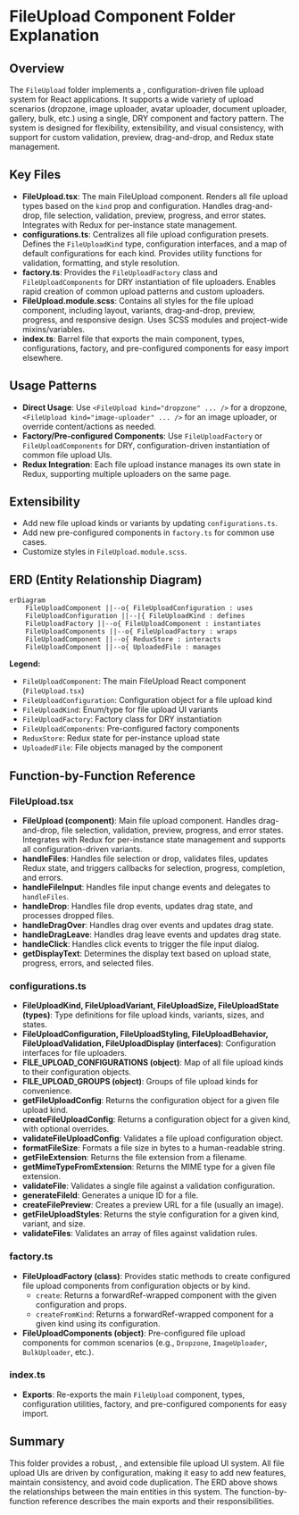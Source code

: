 # FileUpload Component Folder Explanation

## Overview

The `FileUpload` folder implements a , configuration-driven file upload system for React applications. It supports a wide variety of upload scenarios (dropzone, image uploader, avatar uploader, document uploader, gallery, bulk, etc.) using a single, DRY component and factory pattern. The system is designed for flexibility, extensibility, and visual consistency, with support for custom validation, preview, drag-and-drop, and Redux state management.

## Key Files

- **FileUpload.tsx**: The main FileUpload component. Renders all file upload types based on the `kind` prop and configuration. Handles drag-and-drop, file selection, validation, preview, progress, and error states. Integrates with Redux for per-instance state management.
- **configurations.ts**: Centralizes all file upload configuration presets. Defines the `FileUploadKind` type, configuration interfaces, and a map of default configurations for each kind. Provides utility functions for validation, formatting, and style resolution.
- **factory.ts**: Provides the `FileUploadFactory` class and `FileUploadComponents` for DRY instantiation of file uploaders. Enables rapid creation of common upload patterns and custom uploaders.
- **FileUpload.module.scss**: Contains all styles for the file upload component, including layout, variants, drag-and-drop, preview, progress, and responsive design. Uses SCSS modules and project-wide mixins/variables.
- **index.ts**: Barrel file that exports the main component, types, configurations, factory, and pre-configured components for easy import elsewhere.

## Usage Patterns

- **Direct Usage**: Use `<FileUpload kind="dropzone" ... />` for a dropzone, `<FileUpload kind="image-uploader" ... />` for an image uploader, or override content/actions as needed.
- **Factory/Pre-configured Components**: Use `FileUploadFactory` or `FileUploadComponents` for DRY, configuration-driven instantiation of common file upload UIs.
- **Redux Integration**: Each file upload instance manages its own state in Redux, supporting multiple uploaders on the same page.

## Extensibility

- Add new file upload kinds or variants by updating `configurations.ts`.
- Add new pre-configured components in `factory.ts` for common use cases.
- Customize styles in `FileUpload.module.scss`.

## ERD (Entity Relationship Diagram)

```mermaid
erDiagram
    FileUploadComponent ||--o{ FileUploadConfiguration : uses
    FileUploadConfiguration ||--|{ FileUploadKind : defines
    FileUploadFactory ||--o{ FileUploadComponent : instantiates
    FileUploadComponents ||--o{ FileUploadFactory : wraps
    FileUploadComponent ||--o{ ReduxStore : interacts
    FileUploadComponent ||--o{ UploadedFile : manages
```

**Legend:**

- `FileUploadComponent`: The main FileUpload React component (`FileUpload.tsx`)
- `FileUploadConfiguration`: Configuration object for a file upload kind
- `FileUploadKind`: Enum/type for file upload UI variants
- `FileUploadFactory`: Factory class for DRY instantiation
- `FileUploadComponents`: Pre-configured factory components
- `ReduxStore`: Redux state for per-instance upload state
- `UploadedFile`: File objects managed by the component

## Function-by-Function Reference

### FileUpload.tsx

- **FileUpload (component)**: Main file upload component. Handles drag-and-drop, file selection, validation, preview, progress, and error states. Integrates with Redux for per-instance state management and supports all configuration-driven variants.
- **handleFiles**: Handles file selection or drop, validates files, updates Redux state, and triggers callbacks for selection, progress, completion, and errors.
- **handleFileInput**: Handles file input change events and delegates to `handleFiles`.
- **handleDrop**: Handles file drop events, updates drag state, and processes dropped files.
- **handleDragOver**: Handles drag over events and updates drag state.
- **handleDragLeave**: Handles drag leave events and updates drag state.
- **handleClick**: Handles click events to trigger the file input dialog.
- **getDisplayText**: Determines the display text based on upload state, progress, errors, and selected files.

### configurations.ts

- **FileUploadKind, FileUploadVariant, FileUploadSize, FileUploadState (types)**: Type definitions for file upload kinds, variants, sizes, and states.
- **FileUploadConfiguration, FileUploadStyling, FileUploadBehavior, FileUploadValidation, FileUploadDisplay (interfaces)**: Configuration interfaces for file uploaders.
- **FILE_UPLOAD_CONFIGURATIONS (object)**: Map of all file upload kinds to their configuration objects.
- **FILE_UPLOAD_GROUPS (object)**: Groups of file upload kinds for convenience.
- **getFileUploadConfig**: Returns the configuration object for a given file upload kind.
- **createFileUploadConfig**: Returns a configuration object for a given kind, with optional overrides.
- **validateFileUploadConfig**: Validates a file upload configuration object.
- **formatFileSize**: Formats a file size in bytes to a human-readable string.
- **getFileExtension**: Returns the file extension from a filename.
- **getMimeTypeFromExtension**: Returns the MIME type for a given file extension.
- **validateFile**: Validates a single file against a validation configuration.
- **generateFileId**: Generates a unique ID for a file.
- **createFilePreview**: Creates a preview URL for a file (usually an image).
- **getFileUploadStyles**: Returns the style configuration for a given kind, variant, and size.
- **validateFiles**: Validates an array of files against validation rules.

### factory.ts

- **FileUploadFactory (class)**: Provides static methods to create configured file upload components from configuration objects or by kind.
  - `create`: Returns a forwardRef-wrapped component with the given configuration and props.
  - `createFromKind`: Returns a forwardRef-wrapped component for a given kind using its configuration.
- **FileUploadComponents (object)**: Pre-configured file upload components for common scenarios (e.g., `Dropzone`, `ImageUploader`, `BulkUploader`, etc.).

### index.ts

- **Exports**: Re-exports the main `FileUpload` component, types, configuration utilities, factory, and pre-configured components for easy import.

## Summary

This folder provides a robust, , and extensible file upload UI system. All file upload UIs are driven by configuration, making it easy to add new features, maintain consistency, and avoid code duplication. The ERD above shows the relationships between the main entities in this system. The function-by-function reference describes the main exports and their responsibilities.
